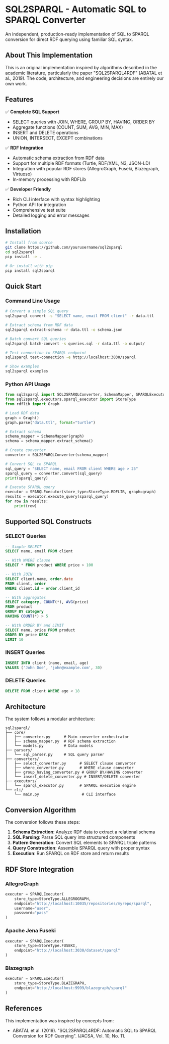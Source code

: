 # SQL2SPARQL - Automatic SQL to SPARQL Converter

An independent, production-ready implementation of SQL to SPARQL conversion for direct RDF querying using familiar SQL syntax.

## About This Implementation

This is an original implementation inspired by algorithms described in the academic literature, particularly the paper "SQL2SPARQL4RDF" (ABATAL et al., 2019). The code, architecture, and engineering decisions are entirely our own work.

## Features

✅ **Complete SQL Support**
- SELECT queries with JOIN, WHERE, GROUP BY, HAVING, ORDER BY
- Aggregate functions (COUNT, SUM, AVG, MIN, MAX)
- INSERT and DELETE operations
- UNION, INTERSECT, EXCEPT combinations

✅ **RDF Integration**
- Automatic schema extraction from RDF data
- Support for multiple RDF formats (Turtle, RDF/XML, N3, JSON-LD)
- Integration with popular RDF stores (AllegroGraph, Fuseki, Blazegraph, Virtuoso)
- In-memory processing with RDFLib

✅ **Developer Friendly**
- Rich CLI interface with syntax highlighting
- Python API for integration
- Comprehensive test suite
- Detailed logging and error messages

## Installation

```bash
# Install from source
git clone https://github.com/yourusername/sql2sparql
cd sql2sparql
pip install -e .

# Or install with pip
pip install sql2sparql
```

## Quick Start

### Command Line Usage

```bash
# Convert a simple SQL query
sql2sparql convert -s "SELECT name, email FROM client" -r data.ttl

# Extract schema from RDF data
sql2sparql extract-schema -r data.ttl -o schema.json

# Batch convert SQL queries
sql2sparql batch-convert -s queries.sql -r data.ttl -o output/

# Test connection to SPARQL endpoint
sql2sparql test-connection -e http://localhost:3030/sparql

# Show examples
sql2sparql examples
```

### Python API Usage

```python
from sql2sparql import SQL2SPARQLConverter, SchemaMapper, SPARQLExecutor
from sql2sparql.executors.sparql_executor import StoreType
from rdflib import Graph

# Load RDF data
graph = Graph()
graph.parse("data.ttl", format="turtle")

# Extract schema
schema_mapper = SchemaMapper(graph)
schema = schema_mapper.extract_schema()

# Create converter
converter = SQL2SPARQLConverter(schema_mapper)

# Convert SQL to SPARQL
sql_query = "SELECT name, email FROM client WHERE age > 25"
sparql_query = converter.convert(sql_query)
print(sparql_query)

# Execute SPARQL query
executor = SPARQLExecutor(store_type=StoreType.RDFLIB, graph=graph)
results = executor.execute_query(sparql_query)
for row in results:
    print(row)
```

## Supported SQL Constructs

### SELECT Queries
```sql
-- Simple SELECT
SELECT name, email FROM client

-- With WHERE clause
SELECT * FROM product WHERE price > 100

-- With JOIN
SELECT client.name, order.date
FROM client, order
WHERE client.id = order.client_id

-- With aggregates
SELECT category, COUNT(*), AVG(price)
FROM product
GROUP BY category
HAVING COUNT(*) > 5

-- With ORDER BY and LIMIT
SELECT name, price FROM product
ORDER BY price DESC
LIMIT 10
```

### INSERT Queries
```sql
INSERT INTO client (name, email, age)
VALUES ('John Doe', 'john@example.com', 30)
```

### DELETE Queries
```sql
DELETE FROM client WHERE age < 18
```

## Architecture

The system follows a modular architecture:

```
sql2sparql/
├── core/
│   ├── converter.py      # Main converter orchestrator
│   ├── schema_mapper.py  # RDF schema extraction
│   └── models.py         # Data models
├── parsers/
│   └── sql_parser.py     # SQL query parser
├── converters/
│   ├── select_converter.py      # SELECT clause converter
│   ├── where_converter.py       # WHERE clause converter
│   ├── group_having_converter.py # GROUP BY/HAVING converter
│   └── insert_delete_converter.py # INSERT/DELETE converter
├── executors/
│   └── sparql_executor.py       # SPARQL execution engine
└── cli/
    └── main.py                   # CLI interface
```

## Conversion Algorithm

The conversion follows these steps:

1. **Schema Extraction**: Analyze RDF data to extract a relational schema
2. **SQL Parsing**: Parse SQL query into structured components
3. **Pattern Generation**: Convert SQL elements to SPARQL triple patterns
4. **Query Construction**: Assemble SPARQL query with proper syntax
5. **Execution**: Run SPARQL on RDF store and return results

## RDF Store Integration

### AllegroGraph
```python
executor = SPARQLExecutor(
    store_type=StoreType.ALLEGROGRAPH,
    endpoint="http://localhost:10035/repositories/myrepo/sparql",
    username="user",
    password="pass"
)
```

### Apache Jena Fuseki
```python
executor = SPARQLExecutor(
    store_type=StoreType.FUSEKI,
    endpoint="http://localhost:3030/dataset/sparql"
)
```

### Blazegraph
```python
executor = SPARQLExecutor(
    store_type=StoreType.BLAZEGRAPH,
    endpoint="http://localhost:9999/blazegraph/sparql"
)
```

## References

This implementation was inspired by concepts from:
- ABATAL et al. (2019). "SQL2SPARQL4RDF: Automatic SQL to SPARQL Conversion for RDF Querying". IJACSA, Vol. 10, No. 11.

